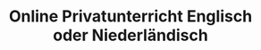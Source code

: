 ---
title: "Online Privatunterricht Englisch oder Niederländisch"
draft: true
# page title background image
bg_image: "images/backgrounds/page-title.jpg"
# meta description
description : "Individueller und massgeschneiderter Unterricht mit der grössten Flexibilität  "
---